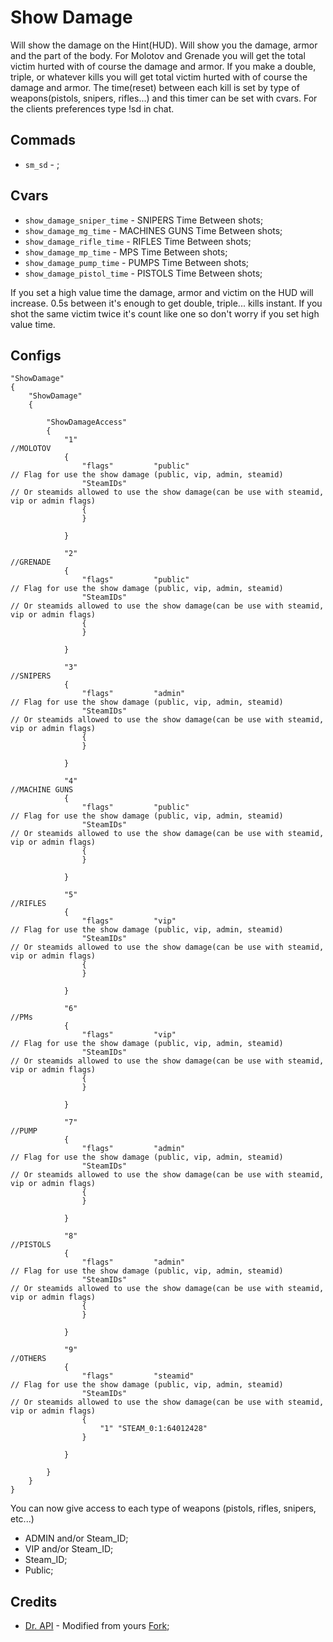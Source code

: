# Show Damage
Will show the damage on the Hint(HUD). 
Will show you the damage, armor and the part of the body.
For Molotov and Grenade you will get the total victim hurted with of course the damage and armor.
If you make a double, triple, or whatever kills you will get total victim hurted with of course the damage and armor.
The time(reset) between each kill is set by type of weapons(pistols, snipers, rifles...) and this timer can be set with cvars.
For the clients preferences type !sd in chat.

## Commads
- `sm_sd` - ;

## Cvars
- `show_damage_sniper_time` - SNIPERS Time Between shots;
- `show_damage_mg_time` - MACHINES GUNS Time Between shots;
- `show_damage_rifle_time` - RIFLES Time Between shots;
- `show_damage_mp_time` - MPS Time Between shots;
- `show_damage_pump_time` - PUMPS Time Between shots;
- `show_damage_pistol_time` - PISTOLS Time Between shots;

If you set a high value time the damage, armor and victim on the HUD will increase. 0.5s between it's enough to get double, triple... kills instant. If you shot the same victim twice it's count like one so don't worry if you set high value time.

## Configs
```
"ShowDamage"
{
	"ShowDamage"
	{

		"ShowDamageAccess"
		{
			"1"															//MOLOTOV
			{
				"flags"			"public"								// Flag for use the show damage (public, vip, admin, steamid)
				"SteamIDs" 												// Or steamids allowed to use the show damage(can be use with steamid, vip or admin flags)
				{
				}

			}

			"2"															//GRENADE
			{
				"flags"			"public"								// Flag for use the show damage (public, vip, admin, steamid)
				"SteamIDs" 												// Or steamids allowed to use the show damage(can be use with steamid, vip or admin flags)
				{
				}

			}

			"3"															//SNIPERS
			{
				"flags"			"admin"									// Flag for use the show damage (public, vip, admin, steamid)
				"SteamIDs" 												// Or steamids allowed to use the show damage(can be use with steamid, vip or admin flags)
				{
				}

			}

			"4"															//MACHINE GUNS
			{
				"flags"			"public"								// Flag for use the show damage (public, vip, admin, steamid)
				"SteamIDs" 												// Or steamids allowed to use the show damage(can be use with steamid, vip or admin flags)
				{
				}

			}

			"5"															//RIFLES
			{
				"flags"			"vip"									// Flag for use the show damage (public, vip, admin, steamid)
				"SteamIDs" 												// Or steamids allowed to use the show damage(can be use with steamid, vip or admin flags)
				{
				}

			}

			"6"															//PMs
			{
				"flags"			"vip"									// Flag for use the show damage (public, vip, admin, steamid)
				"SteamIDs" 												// Or steamids allowed to use the show damage(can be use with steamid, vip or admin flags)
				{
				}

			}

			"7"															//PUMP
			{
				"flags"			"admin"									// Flag for use the show damage (public, vip, admin, steamid)
				"SteamIDs" 												// Or steamids allowed to use the show damage(can be use with steamid, vip or admin flags)
				{
				}

			}

			"8"															//PISTOLS
			{
				"flags"			"admin"									// Flag for use the show damage (public, vip, admin, steamid)
				"SteamIDs" 												// Or steamids allowed to use the show damage(can be use with steamid, vip or admin flags)
				{
				}

			}

			"9"															//OTHERS
			{
				"flags"			"steamid"								// Flag for use the show damage (public, vip, admin, steamid)
				"SteamIDs" 												// Or steamids allowed to use the show damage(can be use with steamid, vip or admin flags)
				{
					"1"	"STEAM_0:1:64012428"
				}

			}

		}
	}
}
```
You can now give access to each type of weapons (pistols, rifles, snipers, etc...)
- ADMIN and/or Steam_ID;
- VIP and/or Steam_ID;
- Steam_ID;
- Public;

## Credits
- [Dr. API](https://forums.alliedmods.net/member.php?u=259137) - Modified from yours [Fork](https://forums.alliedmods.net/showthread.php?t=264427);